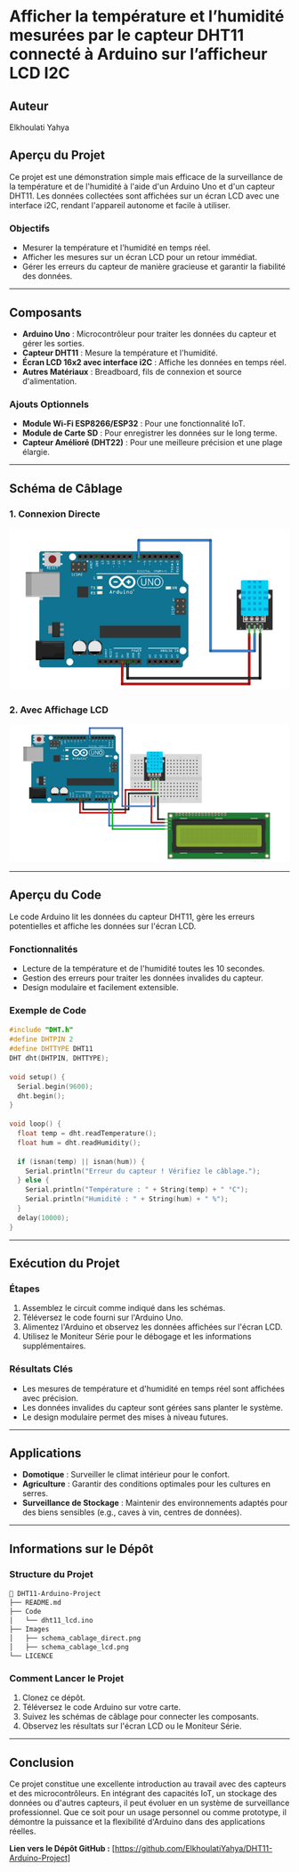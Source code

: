 # Afficher la température et l’humidité mesurées par le capteur DHT11 connecté à Arduino sur l’afficheur LCD I2C

## Auteur
Elkhoulati Yahya

## Aperçu du Projet

Ce projet est une démonstration simple mais efficace de la surveillance de la température et de l'humidité à l'aide d'un Arduino Uno et d'un capteur DHT11. Les données collectées sont affichées sur un écran LCD avec une interface i2C, rendant l'appareil autonome et facile à utiliser.

### Objectifs

- Mesurer la température et l'humidité en temps réel.
- Afficher les mesures sur un écran LCD pour un retour immédiat.
- Gérer les erreurs du capteur de manière gracieuse et garantir la fiabilité des données.

---

## Composants

- **Arduino Uno** : Microcontrôleur pour traiter les données du capteur et gérer les sorties.
- **Capteur DHT11** : Mesure la température et l'humidité.
- **Écran LCD 16x2 avec interface i2C** : Affiche les données en temps réel.
- **Autres Matériaux** : Breadboard, fils de connexion et source d'alimentation.

### Ajouts Optionnels

- **Module Wi-Fi ESP8266/ESP32** : Pour une fonctionnalité IoT.
- **Module de Carte SD** : Pour enregistrer les données sur le long terme.
- **Capteur Amélioré (DHT22)** : Pour une meilleure précision et une plage élargie.

---

## Schéma de Câblage

### 1. Connexion Directe

![Schéma de câblage direct](Images/schema_cablage_direct.png)

### 2. Avec Affichage LCD

![Schéma avec affichage LCD](Images/schema_cablage_lcd.png)

---

## Aperçu du Code

Le code Arduino lit les données du capteur DHT11, gère les erreurs potentielles et affiche les données sur l'écran LCD.

### Fonctionnalités

- Lecture de la température et de l'humidité toutes les 10 secondes.
- Gestion des erreurs pour traiter les données invalides du capteur.
- Design modulaire et facilement extensible.

### Exemple de Code

```cpp
#include "DHT.h"
#define DHTPIN 2
#define DHTTYPE DHT11
DHT dht(DHTPIN, DHTTYPE);

void setup() {
  Serial.begin(9600);
  dht.begin();
}

void loop() {
  float temp = dht.readTemperature();
  float hum = dht.readHumidity();

  if (isnan(temp) || isnan(hum)) {
    Serial.println("Erreur du capteur ! Vérifiez le câblage.");
  } else {
    Serial.println("Température : " + String(temp) + " °C");
    Serial.println("Humidité : " + String(hum) + " %");
  }
  delay(10000);
}
```

---

## Exécution du Projet

### Étapes

1. Assemblez le circuit comme indiqué dans les schémas.
2. Téléversez le code fourni sur l'Arduino Uno.
3. Alimentez l'Arduino et observez les données affichées sur l'écran LCD.
4. Utilisez le Moniteur Série pour le débogage et les informations supplémentaires.

### Résultats Clés

- Les mesures de température et d'humidité en temps réel sont affichées avec précision.
- Les données invalides du capteur sont gérées sans planter le système.
- Le design modulaire permet des mises à niveau futures.

---

## Applications

- **Domotique** : Surveiller le climat intérieur pour le confort.
- **Agriculture** : Garantir des conditions optimales pour les cultures en serres.
- **Surveillance de Stockage** : Maintenir des environnements adaptés pour des biens sensibles (e.g., caves à vin, centres de données).

---

## Informations sur le Dépôt

### Structure du Projet

```
📂 DHT11-Arduino-Project
├── README.md
├── Code
│   └── dht11_lcd.ino
├── Images
│   ├── schema_cablage_direct.png
│   ├── schema_cablage_lcd.png
└── LICENCE
```

### Comment Lancer le Projet

1. Clonez ce dépôt.
2. Téléversez le code Arduino sur votre carte.
3. Suivez les schémas de câblage pour connecter les composants.
4. Observez les résultats sur l'écran LCD ou le Moniteur Série.

---

## Conclusion

Ce projet constitue une excellente introduction au travail avec des capteurs et des microcontrôleurs. En intégrant des capacités IoT, un stockage des données ou d'autres capteurs, il peut évoluer en un système de surveillance professionnel. Que ce soit pour un usage personnel ou comme prototype, il démontre la puissance et la flexibilité d'Arduino dans des applications réelles.

**Lien vers le Dépôt GitHub :** [https://github.com/ElkhoulatiYahya/DHT11-Arduino-Project]


